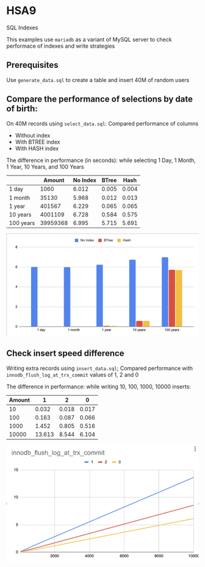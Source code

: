 # HSA9
SQL Indexes

This examples use `mariadb` as a variant of MySQL server to check performace of indexes and write strategies

## Prerequisites 

Use `generate_data.sql` to create a table and insert 40M of random users

## Compare the performance of selections by date of birth: 

On 40M records using `select_data.sql`:
Compared performance of columns
- Without index
- With BTREE index
- With HASH index

The difference in performance (in seconds): while selecting 1 Day, 1 Month, 1 Year, 10 Years, and 100 Years

| |Amount|No Index|BTree|Hash|
|-|------|--------|-----|----|
1 day|1060|6.012|0.005|0.004
1 month|35130|5.968|0.012|0.013
1 year|401567|6.229|0.065|0.065
10 years|4001109|6.728|0.584|0.575
100 years|39959368|6.995|5.715|5.691

![Select chart](./image1.png?raw=true "Select chart")

## Check insert speed difference

Writing extra records using `insert_data.sql`;
Compared performance with `innodb_flush_log_at_trx_commit` values of 1, 2 and 0

The difference in performance: while writing 10, 100, 1000, 10000 inserts:

|Amount|1|2|0|
|------|-|-|-|
10|0.032|0.018|0.017
100|0.163|0.087|0.066
1000|1.452|0.805|0.516
10000|13.613|8.544|6.104

![Insert chart](./image2.png?raw=true "Insert chart")
